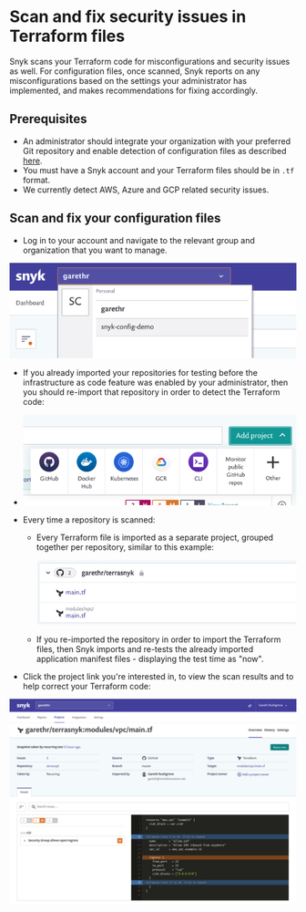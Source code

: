 # Scan and fix security issues in Terraform  files

Snyk scans your Terraform code for misconfigurations and security issues as well. For configuration files, once scanned, Snyk reports on any misconfigurations based on the settings your administrator has implemented, and makes recommendations for fixing accordingly.

## Prerequisites

* An administrator should integrate your organization with your preferred Git repository and enable detection of configuration files as described [here](https://docs.snyk.io/snyk-infrastructure-as-code/scan-terraform-files/configure-your-integration-to-find-security-issues-in-your-terraform-filess).
* You must have a Snyk account and your Terraform files should be in `.tf` format.
* We currently detect AWS, Azure and GCP related security issues.

## Scan and fix your configuration files

* Log in to your account and navigate to the relevant group and organization that you want to manage. 

![](../../.gitbook/assets/screenshot-2020-07-09-at-12.43.02-2-%20%283%29%20%284%29%20%284%29%20%284%29%20%288%29.png)


* If you already imported your repositories for testing before the infrastructure as code feature was enabled by your administrator, then you should re-import that repository in order to detect the Terraform code:
* ![Screenshot\_2020-07-09\_at\_12.44.03.png](../../.gitbook/assets/screenshot_2020-07-09_at_12.44.03%20%281%29%20%281%29%20%283%29%20%281%29.png)

* Every time a repository is scanned:
  * Every Terraform file is imported as a separate project, grouped together per repository, similar to this example:

    ![Screenshot\_2020-07-09\_at\_12.44.48.png](../../.gitbook/assets/screenshot_2020-07-09_at_12.44.48%20%281%29%20%283%29.png)


  * If you re-imported the repository in order to import the Terraform files, then Snyk imports and re-tests the already imported application manifest files - displaying the test time as "now".
* Click the project link you're interested in, to view the scan results and to help correct your Terraform code:

![Screenshot\_2020-07-09\_at\_12.45.26.png](../../.gitbook/assets/screenshot_2020-07-09_at_12.45.26%20%281%29%20%281%29%20%283%29%20%282%29.png)


